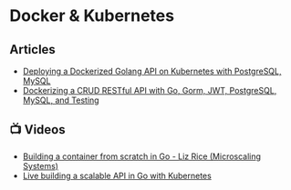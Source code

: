# Docker & Kubernetes

## Articles
- [Deploying a Dockerized Golang API on Kubernetes with PostgreSQL, MySQL](https://levelup.gitconnected.com/deploying-dockerized-golang-api-on-kubernetes-with-postgresql-mysql-d190e27ac09f)
- [Dockerizing a CRUD RESTful API with Go, Gorm, JWT, PostgreSQL, MySQL, and Testing](https://levelup.gitconnected.com/dockerized-crud-restful-api-with-go-gorm-jwt-postgresql-mysql-and-testing-61d731430bd8)
## 📺 Videos
- [Building a container from scratch in Go - Liz Rice (Microscaling Systems)](https://www.youtube.com/watch?v=Utf-A4rODH8)
- [Live building a scalable API in Go with Kubernetes](https://www.youtube.com/watch?v=pkZrgHxJ130)